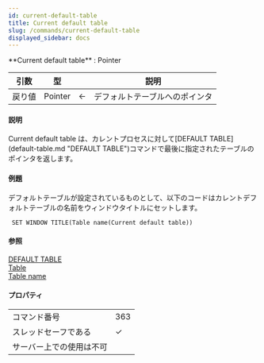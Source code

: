 ```yaml
---
id: current-default-table
title: Current default table
slug: /commands/current-default-table
displayed_sidebar: docs
---
```


<!--REF #_command_.Current default table.Syntax-->**Current default table**  : Pointer<!-- END REF-->
<!--REF #_command_.Current default table.Params-->
| 引数 | 型 |  | 説明 |
| --- | --- | --- | --- |
| 戻り値 | Pointer | &#8592; | デフォルトテーブルへのポインタ |

<!-- END REF-->

#### 説明 

<!--REF #_command_.Current default table.Summary-->Current default table は、カレントプロセスに対して[DEFAULT TABLE](default-table.md "DEFAULT TABLE")コマンドで最後に指定されたテーブルのポインタを返します。<!-- END REF-->

#### 例題 

デフォルトテーブルが設定されているものとして、以下のコードはカレントデフォルトテーブルの名前をウィンドウタイトルにセットします。

```4d
 SET WINDOW TITLE(Table name(Current default table))
```

#### 参照 

[DEFAULT TABLE](default-table.md)  
[Table](table.md)  
[Table name](table-name.md)  

#### プロパティ
|  |  |
| --- | --- |
| コマンド番号 | 363 |
| スレッドセーフである | &check; |
| サーバー上での使用は不可 ||


